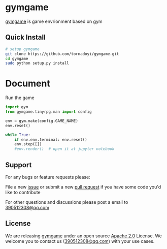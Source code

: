 # gymgame

[gymgame](https://github.com/tornadoyi/gymgame) is game envrionment based on gym


## Quick Install

```bash
# setup gymgame
git clone https://github.com/tornadoyi/gymgame.git
cd gymgame
sudo python setup.py install
```


# Document

Run the game
```python
import gym
from gymgame.tinyrpg.man import config

env = gym.make(config.GAME_NAME)
env.reset()

while True:
    if env.env.terminal: env.reset()
    env.step([])
    #env.render()  # open it at jupyter notebook
```



## Support

For any bugs or feature requests please:

File a new [issue](https://github.com/tornadoyi/gymgame/issues) or submit
a new [pull request](https://github.com/tornadoyi/gymgame/pulls) if you
have some code you'd like to contribute

For other questions and discussions please post a email to 390512308@qq.com


## License

We are releasing [gymgame](https://github.com/tornadoyi/gymgame) under an open source
[Apache 2.0](https://www.apache.org/licenses/LICENSE-2.0) License. We welcome you to contact us (390512308@qq.com) with your use cases.
